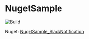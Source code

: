 # NugetSample

![Build](https://img.shields.io/github/workflow/status/yus-sasaki/NugetSample/Build)

Nuget: [NugetSample_SlackNotification](https://www.nuget.org/packages/NugetSample_SlackNotification/)